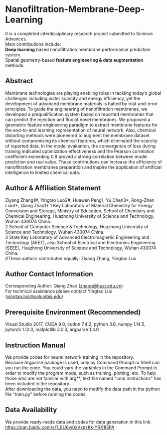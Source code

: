 # Nanofiltration-Membrane-Deep-Learning
It is a completed interdisciplinary research project submitted to Science Advances.  
Main contributions include:  
**Deep learning** based nanofiltration membrane performance prediction system.  
Spatial geometry-based **feature engineering & data augmentation** methods.
## Abstract  
Membrane technologies are playing enabling roles in tackling today’s global challenges including water scarcity and energy efficiency, yet the development of advanced membrane materials is halted by trial-and-error principles. To guide the engineering of nanofiltration membranes, we developed a prequalification system based on reported membranes that can predict the rejection and flux of novel membranes. We proposed a geometric feature engineering paradigm to extract membrane features for the end-to-end learning representation of neural network. Also, chemical distorting methods were pioneered to augment the membrane dataset without compromising its chemical features, which eliminated the scarcity of reported data. In the model evaluation, the convergence of loss during training indicated optimization effectiveness and the Pearson correlation coefficient exceeding 0.8 proved a strong correlation between model prediction and real value. These contributions can increase the efficiency of nanofiltration membranes preparation and inspire the application of artificial intelligence to limited chemical data.  
## Author & Affiliation Statement
Ziyang Zhang1#, Yingtao Luo2#, Huawen Peng1, Yu Chen3*, Rong-Zhen Liao1*, Qiang Zhao1*
1 Key Laboratory of Material Chemistry for Energy Conversion and Storage, Ministry of Education, School of Chemistry and Chemical Engineering, Huazhong University of Science and Technology, Wuhan 430074 China.  
2 School of Computer Science & Technology, Huazhong University of Science and Technology, Wuhan 430074 China.  
3 State Key Laboratory of Advanced Electromagnetic Engineering and Technology (AEET), also School of Electrical and Electronics Engineering (SEEE), Huazhong University of Science and Technology, Wuhan 430074 China.  
#These authors contributed equally: Ziyang Zhang, Yingtao Luo  
## Author Contact Information
Corresponding Author: Qiang Zhao (zhaoq@hust.edu.cn)  
For technical assistance please contact Yingtao Luo (yingtao.luo@columbia.edu)
## Prerequisite Environment (Recommended)
Visual Studio 2017, CUDA 9.0, cudnn 7.4.2, python 3.6, numpy 1.14.5, pytorch 1.12.0, matplotlib 3.0.3, argparse 1.4.0  
## Instruction Manual
We provide codes for neural network training in the repository.  
Because Argparse package is used, only by Command Prompt or Shell can you run the code. You could vary the variables in the Command Prompt in order to modify the program mode, such as training, plotting, etc. To help those who are not familiar with arg**, text file named "cmd instructions" has been included in the repository.  
After downloading the data, you need to modify the data path in the python file "train.py" before running the codes. 
## Data Availability
We provide ready-made data and codes for data generation in this link:  
https://pan.baidu.com/s/1_EU6w0xVxbzKk-YRX1l3PA  
